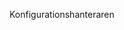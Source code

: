 <Token xmlns:xlink="http://www.w3.org/1999/xlink">Konfigurationshanteraren</Token>

<!--HONumber=May16_HO2-->


